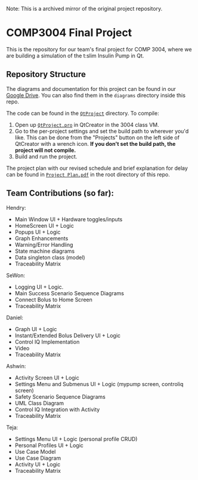 Note: This is a archived mirror of the original project repository.

# COMP3004 Final Project

This is the repository for our team's final project for COMP 3004, where we are building a simulation of the t:slim Insulin Pump in Qt.

## Repository Structure

The diagrams and documentation for this project can be found in our [Google Drive](https://drive.google.com/drive/folders/1C4y4gvbcMegKVWl2U0bCg_5ZITpmZFi2). You can also find them in the `diagrams` directory inside this repo.

The code can be found in the [`QtProject`](</QtProject>) directory. To compile:
1. Open up [`QtProject.pro`](/QtProject/QtProject.pro) in QtCreator in the 3004 class VM.
2. Go to the per-project settings and set the build path to wherever you'd like. This can be done from the "Projects" button on the left side of QtCreator with a wrench icon. **If you don't set the build path, the project will not compile.**
3. Build and run the project.

The project plan with our revised schedule and brief explanation for delay can be found in [`Project Plan.pdf`](</Project Plan.pdf>) in the root directory of this repo.

## Team Contributions (so far): 

Hendry: 
- Main Window UI + Hardware toggles/inputs
- HomeScreen UI + Logic
- Popups UI + Logic
- Graph Enhancements
- Warning/Error Handling
- State machine diagrams
- Data singleton class (model)
- Traceability Matrix

SeWon: 
- Logging UI + Logic.
- Main Success Scenario Sequence Diagrams
- Connect Bolus to Home Screen
- Traceability Matrix

Daniel: 
- Graph UI + Logic
- Instant/Extended Bolus Delivery UI + Logic
- Control IQ Implementation
- Video  
- Traceability Matrix

Ashwin: 
- Activity Screen UI + Logic
- Settings Menu and Submenus UI + Logic (mypump screen, controliq screen)
- Safety Scenario Sequence Diagrams
- UML Class Diagram
- Control IQ Integration with Activity 
- Traceability Matrix

Teja: 
- Settings Menu UI + Logic (personal profile CRUD)
- Personal Profiles UI + Logic
- Use Case Model
- Use Case Diagram
- Activity UI + Logic
- Traceability Matrix
